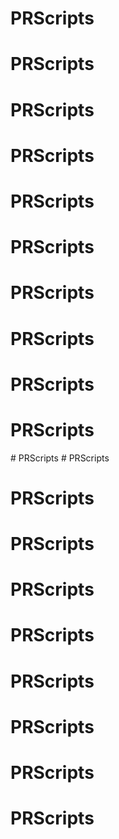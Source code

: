 # PRScripts
# PRScripts
# PRScripts
# PRScripts
# PRScripts
# PRScripts
# PRScripts
# PRScripts
# PRScripts
# PRScripts
#   P R S c r i p t s  
 # PRScripts
# PRScripts
# PRScripts
# PRScripts
# PRScripts
# PRScripts
# PRScripts
# PRScripts
# PRScripts
